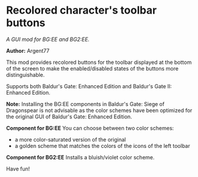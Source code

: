 # Recolored character's toolbar buttons
*A GUI mod for BG:EE and BG2:EE.*

**Author:**  Argent77

This mod provides recolored buttons for the toolbar displayed at the bottom of the 
screen to make the enabled/disabled states of the buttons more distinguishable. 

Supports both Baldur's Gate: Enhanced Edition and Baldur's Gate II: Enhanced Edition.

**Note:** Installing the BG:EE components in Baldur's Gate: Siege of Dragonspear
      is not advisable as the color schemes have been optimized for the 
      original GUI of Baldur's Gate: Enhanced Edition.

**Component for BG:EE**
You can choose between two color schemes: 
- a more color-saturated version of the original
- a golden scheme that matches the colors of the icons of the left toolbar

**Component for BG2:EE**
Installs a bluish/violet color scheme.

Have fun!
